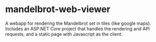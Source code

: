 # mandelbrot-web-viewer
A webapp for rendering the Mandelbrot set in tiles (like google maps).  Includes an ASP.NET Core project that handles the rendering and API requests, and a static page with Javascript as the client. 
